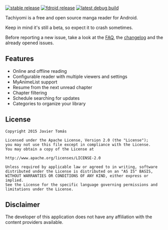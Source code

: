 [![stable release](https://img.shields.io/badge/release-v0.1.2-blue.svg)](https://github.com/inorichi/tachiyomi/releases)
[![fdroid release](https://img.shields.io/badge/release-F--Droid-blue.svg)](https://f-droid.org/repository/browse/?fdid=eu.kanade.tachiyomi)
[![latest debug build](https://img.shields.io/badge/debug-latest%20build-blue.svg)](http://tachiyomi.kanade.eu/latest/app-debug.apk)

Tachiyomi is a free and open source manga reader for Android.

Keep in mind it's still a beta, so expect it to crash sometimes.

Before reporting a new issue, take a look at the [FAQ](https://github.com/inorichi/tachiyomi/wiki/FAQ), the [changelog](https://github.com/inorichi/tachiyomi/releases) and the already opened issues.

## Features

* Online and offline reading
* Configurable reader with multiple viewers and settings
* MyAnimeList support
* Resume from the next unread chapter
* Chapter filtering
* Schedule searching for updates
* Categories to organize your library

## License

    Copyright 2015 Javier Tomás

    Licensed under the Apache License, Version 2.0 (the "License");
    you may not use this file except in compliance with the License.
    You may obtain a copy of the License at

    http://www.apache.org/licenses/LICENSE-2.0

    Unless required by applicable law or agreed to in writing, software
    distributed under the License is distributed on an "AS IS" BASIS,
    WITHOUT WARRANTIES OR CONDITIONS OF ANY KIND, either express or implied.
    See the License for the specific language governing permissions and
    limitations under the License.

## Disclaimer

The developer of this application does not have any affiliation with the content providers available.
